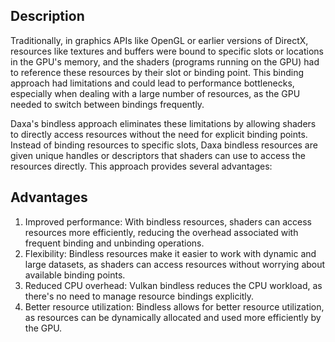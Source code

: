 ## Description

Traditionally, in graphics APIs like OpenGL or earlier versions of DirectX, resources like textures and buffers were bound to specific slots or locations in the GPU's memory, and the shaders (programs running on the GPU) had to reference these resources by their slot or binding point. This binding approach had limitations and could lead to performance bottlenecks, especially when dealing with a large number of resources, as the GPU needed to switch between bindings frequently.

Daxa's bindless approach eliminates these limitations by allowing shaders to directly access resources without the need for explicit binding points. Instead of binding resources to specific slots, Daxa bindless resources are given unique handles or descriptors that shaders can use to access the resources directly. This approach provides several advantages:

## Advantages

1. Improved performance: With bindless resources, shaders can access resources more efficiently, reducing the overhead associated with frequent binding and unbinding operations.
2. Flexibility: Bindless resources make it easier to work with dynamic and large datasets, as shaders can access resources without worrying about available binding points.
3. Reduced CPU overhead: Vulkan bindless reduces the CPU workload, as there's no need to manage resource bindings explicitly.
4. Better resource utilization: Bindless allows for better resource utilization, as resources can be dynamically allocated and used more efficiently by the GPU.
